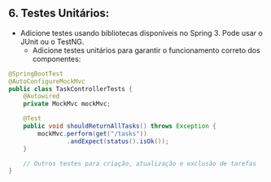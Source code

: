## 6. Testes Unitários:
* Adicione testes usando bibliotecas disponíveis no Spring 3. Pode usar o JUnit ou o TestNG.
    * Adicione testes unitários para garantir o funcionamento correto dos componentes:
    
```java
@SpringBootTest
@AutoConfigureMockMvc
public class TaskControllerTests {
    @Autowired
    private MockMvc mockMvc;

    @Test
    public void shouldReturnAllTasks() throws Exception {
        mockMvc.perform(get("/tasks"))
                .andExpect(status().isOk());
    }

    // Outros testes para criação, atualização e exclusão de tarefas
}
    
```